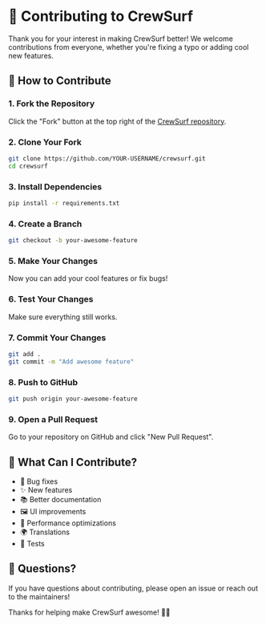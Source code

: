 # 👋 Contributing to CrewSurf

Thank you for your interest in making CrewSurf better! We welcome contributions from everyone, whether you're fixing a typo or adding cool new features.

## 🚀 How to Contribute

### 1. Fork the Repository
Click the "Fork" button at the top right of the [CrewSurf repository](https://github.com/yourusername/crewsurf).

### 2. Clone Your Fork
```bash
git clone https://github.com/YOUR-USERNAME/crewsurf.git
cd crewsurf
```

### 3. Install Dependencies
```bash
pip install -r requirements.txt
```

### 4. Create a Branch
```bash
git checkout -b your-awesome-feature
```

### 5. Make Your Changes
Now you can add your cool features or fix bugs!

### 6. Test Your Changes
Make sure everything still works.

### 7. Commit Your Changes
```bash
git add .
git commit -m "Add awesome feature"
```

### 8. Push to GitHub
```bash
git push origin your-awesome-feature
```

### 9. Open a Pull Request
Go to your repository on GitHub and click "New Pull Request".

## 🧩 What Can I Contribute?

- 🐛 Bug fixes
- ✨ New features
- 📚 Better documentation
- 🖼️ UI improvements
- 🔧 Performance optimizations
- 🌍 Translations
- 🧪 Tests

## 💬 Questions?

If you have questions about contributing, please open an issue or reach out to the maintainers!

Thanks for helping make CrewSurf awesome! 🏄‍♂️
